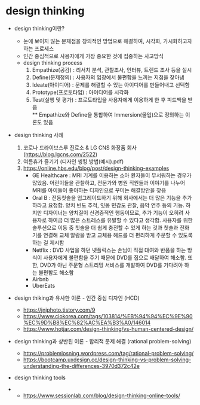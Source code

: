 # design thinking
- design thinking이란?
  - 눈에 보이지 않는 문제점을 창의적인 방법으로 해결하여, 시각화, 가시화하고자 하는 프로세스
  - 인간 중심적으로 사용자에게 가장 중요한 것에 집중하는 사고방식
  - design thinking process
    1. Empathize(공감) : 리서치 분석, 관찰조사, 인터뷰, 트렌드 조사 등을 실시
    2. Define(문제정의) : 사용자의 입장에서 불편함을 느끼는 지점을 찾아냄
    3. Ideate(아이디어) : 문제를 해결할 수 있는 아이디어를 만들어내고 선택함
    4. Prototype(프로토타입) : 아이디어를 시각화
    5. Test(실행 및 평가) : 프로토타입을 사용자에게 이용하게 한 후 피드백을 받음    
    ** Empathize와 Define을 통합하여 Immersion(몰입)으로 정의하는 이론도 있음
    
- design thinking 사례
  1. 코로나 드라이브스루 진료소 & LG CNS 화장품 회사 (https://blog.lgcns.com/2522)
  2. 여름휴가 즐기기 (디자인 씽킹 방법(예시).pdf)
  3. https://online.hbs.edu/blog/post/design-thinking-examples
      - GE Healthcare : MRI 기계를 이용하는 소아 환자들이 무서워하는 경우가 많았음. 어린이들을 관찰하고, 전문가와 병원 직원들과 이야기를 나누어 MRI를 아이들이 좋아하는 디자인으로 꾸미는 해결방안을 찾음
      - Oral B : 전동칫솔을 업그레이드하기 위해 회사에서는 더 많은 기능을 추가하라고 요청함. 양치 빈도 추적, 잇몸 민감도 관찰, 음악 연주 등의 기능. 하지만 디자이너는 양치질이 신경증적인 행동이므로, 추가 기능이 오히려 사용자로 하여금 더 많은 스트레스를 유발할 수 있다고 생각함. 사용자를 위한 솔루션으로 이동 중 칫솔을 더 쉽게 충전할 수 있게 하는 것과 칫솔과 전화기를 연결해 교체 알람을 받고 교체용 헤드를 더 편리하게 주문할 수 있도록 하는 걸 제시함
      - Netflix : DVD 사업을 하던 넷플릭스는 손님이 직접 대여와 반품을 하는 방식이 사용자에게 불편함을 주기 때문에 DVD를 집으로 배달하여 해소함. 또한, DVD가 아닌 주문형 스트리밍 서비스를 개발하여 DVD를 기다려야 하는 불편함도 해소함
      - Airbnb
      - UberEats

- design thiking과 유사한 이론 - 인간 중심 디자인 (HCD)
  - https://jnjphoto.tistory.com/9 
  - https://www.ciokorea.com/tags/103814/%EB%94%94%EC%9E%90%EC%9D%B8%EC%82%AC%EA%B3%A0/146014
  - https://www.hotjar.com/design-thinking/vs-human-centered-design/

- design thinking과 상반된 이론 - 합리적 문제 해결 (rational problem-solving)
  - https://problemlosning.wordpress.com/tag/rational-problem-solving/
  - https://bootcamp.uxdesign.cc/design-thinking-vs-problem-solving-understanding-the-differences-3970d372c42e

- design thinking tools
-   - https://www.sessionlab.com/blog/design-thinking-online-tools/
